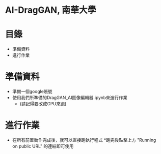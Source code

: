 # AI-DragGAN, 南華大學


# 目錄
* 準備資料
* 進行作業

# 準備資料
* 準備一個google賬號
* 使用我們所準備的DragGAN_AI圖像編輯器.ipynb來進行作業
  * (請記得要改成GPU來跑)

# 進行作業
* 在所有前置動作完成後，就可以直接跑執行程式
*跑完後點擊上方 "Running on public URL" 的連結即可使用
